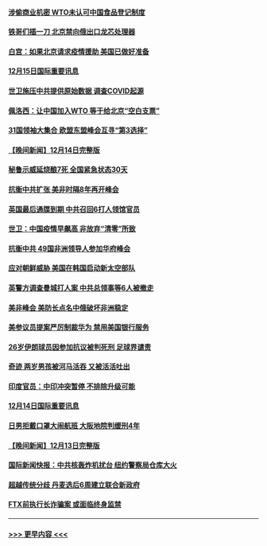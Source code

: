 #### [涉偷商业机密 WTO未认可中国食品登记制度](../pages/prog202/a103598828.md?t=12160050) 
#### [铁哥们插一刀 北京禁向俄出口龙芯处理器](../pages/prog202/a103598709.md?t=12160050) 
#### [白宫：如果北京请求疫情援助 美国已做好准备](../pages/prog202/a103598705.md?t=12160050) 
#### [12月15日国际重要讯息](../pages/prog202/a103598729.md?t=12160050) 
#### [世卫施压中共提供原始数据 调查COVID起源](../pages/prog202/a103598714.md?t=12160050) 
#### [佩洛西：让中国加入WTO 等于给北京“空白支票”](../pages/prog202/a103598688.md?t=12160050) 
#### [31国领袖大集合 欧盟东盟峰会互寻“第3选择”](../pages/prog202/a103598593.md?t=12160050) 
#### [【晚间新闻】12月14日完整版](../pages/prog202/a103598465.md?t=12160050) 
#### [秘鲁示威延烧酿7死 全国紧急状态30天](../pages/prog202/a103598548.md?t=12160050) 
#### [抗衡中共扩张 美非时隔8年再开峰会](../pages/prog202/a103598333.md?t=12160050) 
#### [英国最后通牒到期 中共召回6打人领馆官员](../pages/prog202/a103598341.md?t=12160050) 
#### [世卫：中国疫情早飙高 非放弃“清零”所致](../pages/prog202/a103598107.md?t=12160050) 
#### [抗衡中共 49国非洲领导人参加华府峰会](../pages/prog202/a103598114.md?t=12160050) 
#### [应对朝鲜威胁 美国在韩国启动新太空部队](../pages/prog202/a103598119.md?t=12160050) 
#### [英警方调查曼城打人案 中共总领事等6人被撤走](../pages/prog202/a103598004.md?t=12160050) 
#### [美非峰会 美防长点名中俄破坏非洲稳定](../pages/prog202/a103597941.md?t=12160050) 
#### [美参议员提案严厉制裁华为 禁用美国银行服务](../pages/prog202/a103597938.md?t=12160050) 
#### [26岁伊朗球员因参加抗议被判死刑 足球界谴责](../pages/prog202/a103597849.md?t=12160050) 
#### [奇迹 两岁男孩被河马活吞 又被活活吐出](../pages/prog202/a103597843.md?t=12160050) 
#### [印度官员：中印冲突暂停 不排除升级可能](../pages/prog202/a103597835.md?t=12160050) 
#### [12月14日国际重要讯息](../pages/prog202/a103597856.md?t=12160050) 
#### [日男拒戴口罩大闹航班 大阪地院判缓刑4年](../pages/prog202/a103597755.md?t=12160050) 
#### [【晚间新闻】12月13日完整版](../pages/prog202/a103597629.md?t=12160050) 
#### [国际新闻快报：中共核轰炸机扰台 纽约警察局仓库大火](../pages/prog202/a103597669.md?t=12160050) 
#### [超越传统分歧 丹麦选后6周建立联合新政府](../pages/prog202/a103597723.md?t=12160050) 
#### [FTX前执行长诈骗案 或面临终身监禁](../pages/prog202/a103597696.md?t=12160050) 

----
#### [ >>> 更早内容 <<< ](../indexes/prog202-earlier.md)
